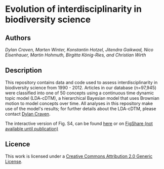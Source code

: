 # Evolution of interdisciplinarity in biodiversity science  

## Authors  
*Dylan Craven, Marten Winter, Konstantin Hotzel, Jitendra Gaikwad, Nico Eisenhauer, Martin Hohmuth, Birgitta König-Ries, and Christian Wirth*

## Description  

This repository contains data and code used to assess interdisciplinarity in biodiversity science from 1990 - 2012. Articles in our database (n=97,945) were classified into one of 50 concepts using a continuous time dynamic topic model (LDA-cDTM), a hierarchical Bayesian model that uses Brownian motion to model concepts over time. All analyses in this repository make use of the model's results; for further details about the LDA-cDTM, please contact [Dylan Craven](mailto:dylan.craven@aya.yale.edu).

The interactive version of Fig. S4, can be found [here](http://data.idiv.de/repo/Accelerating_interdisciplinarity_in_biodiversity_sciences/) or on [FigShare (not available until publication)](http://www.figshare.com/) 

## Licence
 
This work is licensed under a [Creative Commons Attribution 2.0 Generic License](https://creativecommons.org/licenses/by/2.0/). 
